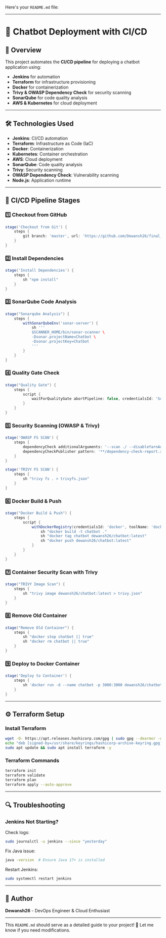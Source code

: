 Here's your `README.md` file:

---

# 🚀 Chatbot Deployment with CI/CD

## 📖 Overview
This project automates the **CI/CD pipeline** for deploying a chatbot application using:
- **Jenkins** for automation
- **Terraform** for infrastructure provisioning
- **Docker** for containerization
- **Trivy & OWASP Dependency Check** for security scanning
- **SonarQube** for code quality analysis
- **AWS & Kubernetes** for cloud deployment

---

## 🛠️ Technologies Used
- **Jenkins**: CI/CD automation
- **Terraform**: Infrastructure as Code (IaC)
- **Docker**: Containerization
- **Kubernetes**: Container orchestration
- **AWS**: Cloud deployment
- **SonarQube**: Code quality analysis
- **Trivy**: Security scanning
- **OWASP Dependency Check**: Vulnerability scanning
- **Node.js**: Application runtime

---

## 📌 CI/CD Pipeline Stages

### 1️⃣ **Checkout from GitHub**
```groovy
stage('Checkout from Git') {
    steps {
        git branch: 'master', url: 'https://github.com/Dewansh26/final_project.git'
    }
}
```

### 2️⃣ **Install Dependencies**
```groovy
stage('Install Dependencies') {
    steps {
        sh "npm install"
    }
}
```

### 3️⃣ **SonarQube Code Analysis**
```groovy
stage("Sonarqube Analysis") {
    steps {
        withSonarQubeEnv('sonar-server') {
            sh '''
            $SCANNER_HOME/bin/sonar-scanner \
            -Dsonar.projectName=Chatbot \
            -Dsonar.projectKey=Chatbot
            '''
        }
    }
}
```

### 4️⃣ **Quality Gate Check**
```groovy
stage("Quality Gate") {
    steps {
        script {
            waitForQualityGate abortPipeline: false, credentialsId: 'Sonar-token'
        }
    }
}
```

### 5️⃣ **Security Scanning (OWASP & Trivy)**
```groovy
stage('OWASP FS SCAN') {
    steps {
        dependencyCheck additionalArguments: '--scan ./ --disableYarnAudit --disableNodeAudit', odcInstallation: 'DP-Check'
        dependencyCheckPublisher pattern: '**/dependency-check-report.xml'
    }
}

stage('TRIVY FS SCAN') {
    steps {
        sh "trivy fs . > trivyfs.json"
    }
}
```

### 6️⃣ **Docker Build & Push**
```groovy
stage("Docker Build & Push") {
    steps {
        script {
            withDockerRegistry(credentialsId: 'docker', toolName: 'docker') {
                sh "docker build -t chatbot ."
                sh "docker tag chatbot dewansh26/chatbot:latest"
                sh "docker push dewansh26/chatbot:latest"
            }
        }
    }
}
```

### 7️⃣ **Container Security Scan with Trivy**
```groovy
stage("TRIVY Image Scan") {
    steps {
        sh "trivy image dewansh26/chatbot:latest > trivy.json"
    }
}
```

### 8️⃣ **Remove Old Container**
```groovy
stage("Remove Old Container") {
    steps {
        sh "docker stop chatbot || true"
        sh "docker rm chatbot || true"
    }
}
```

### 9️⃣ **Deploy to Docker Container**
```groovy
stage('Deploy to Container') {
    steps {
        sh 'docker run -d --name chatbot -p 3000:3000 dewansh26/chatbot:latest'
    }
}
```

---

## ⚙️ Terraform Setup

### **Install Terraform**
```bash
wget -O- https://apt.releases.hashicorp.com/gpg | sudo gpg --dearmor -o /usr/share/keyrings/hashicorp-archive-keyring.gpg
echo "deb [signed-by=/usr/share/keyrings/hashicorp-archive-keyring.gpg] https://apt.releases.hashicorp.com $(lsb_release -cs) main" | sudo tee /etc/apt/sources.list.d/hashicorp.list
sudo apt update && sudo apt install terraform -y
```

### **Terraform Commands**
```bash
terraform init
terraform validate
terraform plan
terraform apply --auto-approve
```

---

## 🔍 Troubleshooting

### **Jenkins Not Starting?**
Check logs:
```bash
sudo journalctl -u jenkins --since "yesterday"
```
Fix Java issue:
```bash
java -version  # Ensure Java 17+ is installed
```
Restart Jenkins:
```bash
sudo systemctl restart jenkins
```

---

## 📌 Author
**Dewansh26** - DevOps Engineer & Cloud Enthusiast

---

This `README.md` should serve as a detailed guide to your project! 🚀 Let me know if you need modifications.